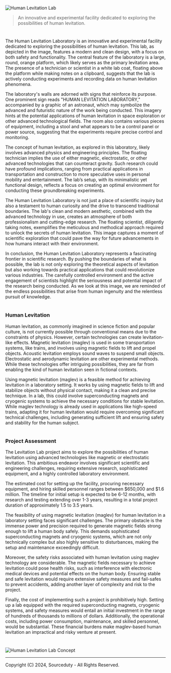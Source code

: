 ![Human Levitation Lab](https://github.com/sourceduty/Levitation_Lab/assets/123030236/612472c5-8e5f-477a-9cb4-a8bf3e60b197)

> An innovative and experimental facility dedicated to exploring the possibilities of human levitation.

#

The Human Levitation Laboratory is an innovative and experimental facility dedicated to exploring the possibilities of human levitation. This lab, as depicted in the image, features a modern and clean design, with a focus on both safety and functionality. The central feature of the laboratory is a large, round, orange platform, which likely serves as the primary levitation area. The presence of a technician or scientist in a white lab coat, floating above the platform while making notes on a clipboard, suggests that the lab is actively conducting experiments and recording data on human levitation phenomena.

The laboratory's walls are adorned with signs that reinforce its purpose. One prominent sign reads "HUMAN LEVITATION LABORATORY," accompanied by a graphic of an astronaut, which may symbolize the advanced and futuristic nature of the work being conducted. This imagery hints at the potential applications of human levitation in space exploration or other advanced technological fields. The room also contains various pieces of equipment, including a stool and what appears to be a control panel or power source, suggesting that the experiments require precise control and monitoring.

The concept of human levitation, as explored in this laboratory, likely involves advanced physics and engineering principles. The floating technician implies the use of either magnetic, electrostatic, or other advanced technologies that can counteract gravity. Such research could have profound implications, ranging from practical applications in transportation and construction to more speculative uses in personal mobility and entertainment. The lab’s setup, with its minimalistic yet functional design, reflects a focus on creating an optimal environment for conducting these groundbreaking experiments.

The Human Levitation Laboratory is not just a place of scientific inquiry but also a testament to human curiosity and the drive to transcend traditional boundaries. The lab's clean and modern aesthetic, combined with the advanced technology in use, creates an atmosphere of both professionalism and cutting-edge research. The floating scientist, diligently taking notes, exemplifies the meticulous and methodical approach required to unlock the secrets of human levitation. This image captures a moment of scientific exploration that could pave the way for future advancements in how humans interact with their environment.

In conclusion, the Human Levitation Laboratory represents a fascinating frontier in scientific research. By pushing the boundaries of what is possible, the lab is not only exploring the theoretical aspects of levitation but also working towards practical applications that could revolutionize various industries. The carefully controlled environment and the active engagement of scientists highlight the seriousness and potential impact of the research being conducted. As we look at this image, we are reminded of the endless possibilities that arise from human ingenuity and the relentless pursuit of knowledge.

#
### Human Levitation

Human levitation, as commonly imagined in science fiction and popular culture, is not currently possible through conventional means due to the constraints of physics. However, certain technologies can create levitation-like effects. Magnetic levitation (maglev) is used in some transportation systems, like trains, and involves using magnetic fields to lift and propel objects. Acoustic levitation employs sound waves to suspend small objects. Electrostatic and aerodynamic levitation are other experimental methods. While these technologies offer intriguing possibilities, they are far from enabling the kind of human levitation seen in fictional contexts.

Using magnetic levitation (maglev) is a feasible method for achieving levitation in a laboratory setting. It works by using magnetic fields to lift and stabilize objects without physical contact, making it a clean and precise technique. In a lab, this could involve superconducting magnets and cryogenic systems to achieve the necessary conditions for stable levitation. While maglev technology is already used in applications like high-speed trains, adapting it for human levitation would require overcoming significant technical challenges, including generating sufficient lift and ensuring safety and stability for the human subject.

#
### Project Assessment

The Levitation Lab project aims to explore the possibilities of human levitation using advanced technologies like magnetic or electrostatic levitation. This ambitious endeavor involves significant scientific and engineering challenges, requiring extensive research, sophisticated equipment, and a highly controlled laboratory environment.

The estimated cost for setting up the facility, procuring necessary equipment, and hiring skilled personnel ranges between $650,000 and $1.6 million. The timeline for initial setup is expected to be 6-12 months, with research and testing extending over 1-3 years, resulting in a total project duration of approximately 1.5 to 3.5 years.

The feasibility of using magnetic levitation (maglev) for human levitation in a laboratory setting faces significant challenges. The primary obstacle is the immense power and precision required to generate magnetic fields strong enough to lift a human body safely. This demands sophisticated superconducting magnets and cryogenic systems, which are not only technically complex but also highly sensitive to disturbances, making the setup and maintenance exceedingly difficult.

Moreover, the safety risks associated with human levitation using maglev technology are considerable. The magnetic fields necessary to achieve levitation could pose health risks, such as interference with electronic medical devices and potential effects on the human body. Ensuring stable and safe levitation would require extensive safety measures and fail-safes to prevent accidents, adding another layer of complexity and risk to the project.

Finally, the cost of implementing such a project is prohibitively high. Setting up a lab equipped with the required superconducting magnets, cryogenic systems, and safety measures would entail an initial investment in the range of hundreds of thousands to millions of dollars. Additionally, the operational costs, including power consumption, maintenance, and skilled personnel, would be substantial. These financial burdens make maglev-based human levitation an impractical and risky venture at present.

#

![Human Levitation Lab Concept](https://github.com/sourceduty/Levitation_Lab/assets/123030236/2f08dcdd-6966-4aa6-9bc1-487a5c40c31d)

***
Copyright (C) 2024, Sourceduty - All Rights Reserved.

